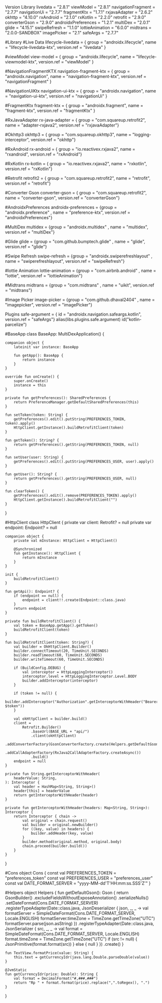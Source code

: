 Version Library
livedata = "2.8.1"
viewModel = "2.8.1"
navigationFragment = "2.7.7"
navigationUi = "2.7.7"
fragmentKtx = "1.7.1"
rxjavaAdapter = "2.6.2"
okhttp = "4.10.0"
rxAndroid = "2.1.0"
rxKotlin = "2.2.0"
retrofit = "2.9.0"
converterGson = "2.9.0"
androidxPreferences = "1.2.1"
multiDex = "2.0.1"
glide = "4.15.1"
swipeRefresh = "1.1.0"
lottieAnimation = "6.0.0"
midtrans = "2.0.0-SANDBOX"
imagePicker = "2.1"
safeArgs = "2.7.7"

#Library
#Live Data
lifecycle-livedata = { group = "androidx.lifecycle", name = "lifecycle-livedata-ktx", version.ref = "livedata" }

#viewModel
view-model = { group = "androidx.lifecycle", name = "lifecycle-viewmodel-ktx", version.ref = "viewModel" }

#NavigationFragmentKTX
navigation-fragment-ktx = { group = "androidx.navigation", name = "navigation-fragment-ktx", version.ref = "navigationFragment" }

#NavigationUiKtx
navigation-ui-ktx = { group = "androidx.navigation", name = "navigation-ui-ktx", version.ref = "navigationUi" }

#FragmentKtx
fragment-ktx = { group = "androidx.fragment", name = "fragment-ktx", version.ref = "fragmentKtx" }

#RxJavaAdapter
rx-java-adapter = { group = "com.squareup.retrofit2", name = "adapter-rxjava2", version.ref = "rxjavaAdapter"}

#Okhttp3
okhttp3 = { group = "com.squareup.okhttp3", name = "logging-interceptor", version.ref = "okhttp"}

#RxAndroid
rx-android = { group = "io.reactivex.rxjava2", name = "rxandroid", version.ref = "rxAndroid"}

#RxKotlin
rx-kotlin = { group = "io.reactivex.rxjava2", name = "rxkotlin", version.ref = "rxKotlin"}

#Retrofit
retrofit2 = { group = "com.squareup.retrofit2", name = "retrofit", version.ref = "retrofit"}

#Converter Gson
converter-gson = { group = "com.squareup.retrofit2", name = "converter-gson", version.ref = "converterGson"}

#AndroidxPreferences
androidx-preferences = {group = "androidx.preference" , name = "preference-ktx", version.ref = "androidxPreferences"}

#MultiDex
multidex = {group = "androidx.multidex" , name = "multidex", version.ref = "multiDex"}

#Glide
glide = {group = "com.github.bumptech.glide" , name = "glide", version.ref = "glide"}

#Swipe Refresh
swipe-refresh = {group = "androidx.swiperefreshlayout" , name = "swiperefreshlayout", version.ref = "swipeRefresh"}

#lottie Animation
lottie-animation = {group = "com.airbnb.android" , name = "lottie", version.ref = "lottieAnimation"}

#Midtrans
midtrans = {group = "com.midtrans" , name = "uikit", version.ref = "midtrans"}

#Image Picker
image-picker = {group = "com.github.dhaval2404" , name = "imagepicker", version.ref = "imagePicker"}

Plugins
safe-argument = { id = "androidx.navigation.safeargs.kotlin", version.ref = "safeArgs"}
alias(libs.plugins.safe.argument)
id("kotlin-parcelize")

#BaseApp
class BaseApp: MultiDexApplication() {

    companion object {
        lateinit var instance: BaseApp

        fun getApp(): BaseApp {
            return instance
        }
    }

    override fun onCreate() {
        super.onCreate()
        instance = this
    }

    private fun getPreferences(): SharedPreferences {
        return PreferenceManager.getDefaultSharedPreferences(this)
    }

    fun setToken(token: String) {
        getPreferences().edit().putString(PREFERENCES_TOKEN, token).apply()
        HttpClient.getInstance().buildRetrofitClient(token)
    }

    fun getToken(): String? {
        return getPreferences().getString(PREFERENCES_TOKEN, null)
    }

    fun setUser(user: String) {
        getPreferences().edit().putString(PREFERENCES_USER, user).apply()
    }

    fun getUser(): String? {
        return getPreferences().getString(PREFERENCES_USER, null)
    }

    fun clearToken() {
        getPreferences().edit().remove(PREFERENCES_TOKEN).apply()
        HttpClient.getInstance().buildRetrofitClient("")
    }

}

#HttpClient
class HttpClient {
    private var client: Retrofit? = null
    private var endpoint: Endpoint? = null

    companion object {
        private val mInstance: HttpClient = HttpClient()

        @Synchronized
        fun getInstance(): HttpClient {
            return mInstance
        }
    }

    init {
        buildRetrofitClient()
    }

    fun getApi(): Endpoint? {
        if (endpoint == null) {
            endpoint = client!!.create(Endpoint::class.java)
        }
        return endpoint
    }

    private fun buildRetrofitClient() {
        val token = BaseApp.getApp().getToken()
        buildRetrofitClient(token)
    }

    fun buildRetrofitClient(token: String?) {
        val builder = OkHttpClient.Builder()
        builder.connectTimeout(20, TimeUnit.SECONDS)
        builder.readTimeout(60, TimeUnit.SECONDS)
        builder.writeTimeout(60, TimeUnit.SECONDS)

        if (BuildConfig.DEBUG) {
            val interceptor = HttpLoggingInterceptor()
            interceptor.level = HttpLoggingInterceptor.Level.BODY
            builder.addInterceptor(interceptor)
        }

        if (token != null) {
            builder.addInterceptor("Authorization".getInterceptorWithHeader("Bearer $token"))
        }

        val okHttpClient = builder.build()
        client =
            Retrofit.Builder()
                .baseUrl(BASE_URL + "api/")
                .client(okHttpClient)
                .addConverterFactory(GsonConverterFactory.create(Helpers.getDefaultGson()))
                .addCallAdapterFactory(RxJava2CallAdapterFactory.createAsync())
                .build()
        endpoint = null
    }

    private fun String.getInterceptorWithHeader(
        headerValue: String,
    ): Interceptor {
        val header = HashMap<String, String>()
        header[this] = headerValue
        return getInterceptorWithHeader(header)
    }

    private fun getInterceptorWithHeader(headers: Map<String, String>): Interceptor {
        return Interceptor { chain ->
            val original = chain.request()
            val builder = original.newBuilder()
            for ((key, value) in headers) {
                builder.addHeader(key, value)
            }
            builder.method(original.method, original.body)
            chain.proceed(builder.build())
        }
    }
}

#Cons
object Cons {
    const val PREFERENCES_TOKEN = "preferences_token"
    const val PREFERENCES_USER = "preferences_user"
    const val DATE_FORMAT_SERVER = "yyyy-MM-dd'T'HH:mm:ss.SSS'Z'"
}

#Helpers
object Helpers {
    fun getDefaultGson(): Gson {
        return GsonBuilder()
            .excludeFieldsWithoutExposeAnnotation()
            .serializeNulls()
            .setDateFormat(Cons.DATE_FORMAT_SERVER)
            .registerTypeAdapter(Date::class.java, JsonDeserializer { json, _, _ ->
                val formatServer = SimpleDateFormat(Cons.DATE_FORMAT_SERVER, Locale.ENGLISH)
                formatServer.timeZone = TimeZone.getTimeZone("UTC")
                formatServer.parse(json.asString)
            })
            .registerTypeAdapter(Date::class.java, JsonSerializer<Date> { src, _, _ ->
                val format = SimpleDateFormat(Cons.DATE_FORMAT_SERVER, Locale.ENGLISH)
                format.timeZone = TimeZone.getTimeZone("UTC")
                if (src != null) {
                    JsonPrimitive(format.format(src))
                } else {
                    null
                }
            })
            .create()
    }

    fun TextView.formatPrice(value: String) {
        this.text = getCurrencyIdr(java.lang.Double.parseDouble(value))
    }

    @JvmStatic
    fun getCurrencyIdr(price: Double): String {
        val format = DecimalFormat("#,###,###")
        return "Rp " + format.format(price).replace(",".toRegex(), ".")
    }
}
